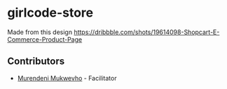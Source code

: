 # girlcode-store

Made from this design https://dribbble.com/shots/19614098-Shopcart-E-Commerce-Product-Page

## Contributors

- [Murendeni Mukwevho](https://github.com/mukwevhom) - Facilitator
